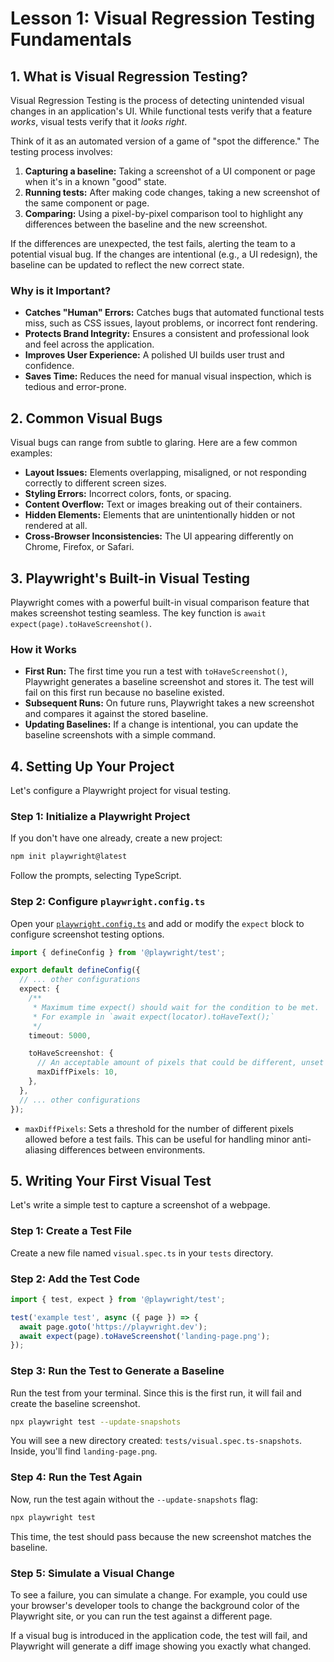 # Lesson 1: Visual Regression Testing Fundamentals

## 1. What is Visual Regression Testing?

Visual Regression Testing is the process of detecting unintended visual changes in an application's UI. While functional tests verify that a feature *works*, visual tests verify that it *looks right*.

Think of it as an automated version of a game of "spot the difference." The testing process involves:
1.  **Capturing a baseline:** Taking a screenshot of a UI component or page when it's in a known "good" state.
2.  **Running tests:** After making code changes, taking a new screenshot of the same component or page.
3.  **Comparing:** Using a pixel-by-pixel comparison tool to highlight any differences between the baseline and the new screenshot.

If the differences are unexpected, the test fails, alerting the team to a potential visual bug. If the changes are intentional (e.g., a UI redesign), the baseline can be updated to reflect the new correct state.

### Why is it Important?

-   **Catches "Human" Errors:** Catches bugs that automated functional tests miss, such as CSS issues, layout problems, or incorrect font rendering.
-   **Protects Brand Integrity:** Ensures a consistent and professional look and feel across the application.
-   **Improves User Experience:** A polished UI builds user trust and confidence.
-   **Saves Time:** Reduces the need for manual visual inspection, which is tedious and error-prone.

## 2. Common Visual Bugs

Visual bugs can range from subtle to glaring. Here are a few common examples:

-   **Layout Issues:** Elements overlapping, misaligned, or not responding correctly to different screen sizes.
-   **Styling Errors:** Incorrect colors, fonts, or spacing.
-   **Content Overflow:** Text or images breaking out of their containers.
-   **Hidden Elements:** Elements that are unintentionally hidden or not rendered at all.
-   **Cross-Browser Inconsistencies:** The UI appearing differently on Chrome, Firefox, or Safari.

## 3. Playwright's Built-in Visual Testing

Playwright comes with a powerful built-in visual comparison feature that makes screenshot testing seamless. The key function is `await expect(page).toHaveScreenshot()`.

### How it Works

-   **First Run:** The first time you run a test with `toHaveScreenshot()`, Playwright generates a baseline screenshot and stores it. The test will fail on this first run because no baseline existed.
-   **Subsequent Runs:** On future runs, Playwright takes a new screenshot and compares it against the stored baseline.
-   **Updating Baselines:** If a change is intentional, you can update the baseline screenshots with a simple command.

## 4. Setting Up Your Project

Let's configure a Playwright project for visual testing.

### Step 1: Initialize a Playwright Project

If you don't have one already, create a new project:

```bash
npm init playwright@latest
```

Follow the prompts, selecting TypeScript.

### Step 2: Configure `playwright.config.ts`

Open your [`playwright.config.ts`](playwright.config.ts) and add or modify the `expect` block to configure screenshot testing options.

```typescript
import { defineConfig } from '@playwright/test';

export default defineConfig({
  // ... other configurations
  expect: {
    /**
     * Maximum time expect() should wait for the condition to be met.
     * For example in `await expect(locator).toHaveText();`
     */
    timeout: 5000,

    toHaveScreenshot: {
      // An acceptable amount of pixels that could be different, unset by default.
      maxDiffPixels: 10,
    },
  },
  // ... other configurations
});
```

-   `maxDiffPixels`: Sets a threshold for the number of different pixels allowed before a test fails. This can be useful for handling minor anti-aliasing differences between environments.

## 5. Writing Your First Visual Test

Let's write a simple test to capture a screenshot of a webpage.

### Step 1: Create a Test File

Create a new file named `visual.spec.ts` in your `tests` directory.

### Step 2: Add the Test Code

```typescript
import { test, expect } from '@playwright/test';

test('example test', async ({ page }) => {
  await page.goto('https://playwright.dev');
  await expect(page).toHaveScreenshot('landing-page.png');
});
```

### Step 3: Run the Test to Generate a Baseline

Run the test from your terminal. Since this is the first run, it will fail and create the baseline screenshot.

```bash
npx playwright test --update-snapshots
```

You will see a new directory created: `tests/visual.spec.ts-snapshots`. Inside, you'll find `landing-page.png`.

### Step 4: Run the Test Again

Now, run the test again without the `--update-snapshots` flag:

```bash
npx playwright test
```

This time, the test should pass because the new screenshot matches the baseline.

### Step 5: Simulate a Visual Change

To see a failure, you can simulate a change. For example, you could use your browser's developer tools to change the background color of the Playwright site, or you can run the test against a different page.

If a visual bug is introduced in the application code, the test will fail, and Playwright will generate a diff image showing you exactly what changed.